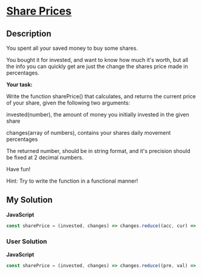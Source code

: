 # [Share Prices](https://www.codewars.com/kata/5603a4dd3d96ef798f000068)

## Description

You spent all your saved money to buy some shares.

You bought it for invested, and want to know how much it's worth, but all the info you can quickly get are just the change the shares price made in percentages.

**Your task:**

Write the function sharePrice() that calculates, and returns the current price of your share, given the following two arguments:

invested(number), the amount of money you initially invested in the given share

changes(array of numbers), contains your shares daily movement percentages

The returned number, should be in string format, and it's precision should be fixed at 2 decimal numbers.

Have fun!

Hint: Try to write the function in a functional manner!

## My Solution

**JavaScript**

```js
const sharePrice = (invested, changes) => changes.reduce((acc, cur) => acc + (acc * cur) / 100, invested).toFixed(2);
```

### User Solution

**JavaScript**

```js
const sharePrice = (invested, changes) => changes.reduce((pre, val) => pre * (1 + val / 100), invested).toFixed(2);
```
